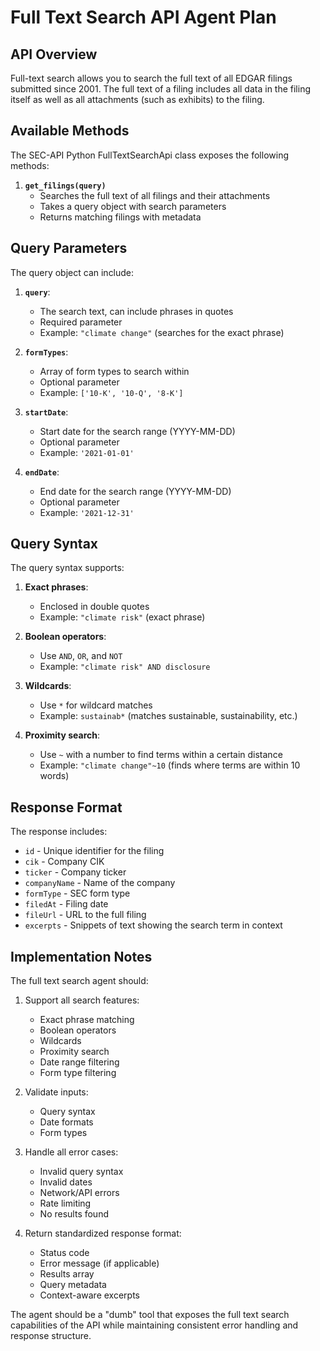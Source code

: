 # Full Text Search API Agent Plan

## API Overview
Full-text search allows you to search the full text of all EDGAR filings submitted since 2001. The full text of a filing includes all data in the filing itself as well as all attachments (such as exhibits) to the filing.

## Available Methods

The SEC-API Python FullTextSearchApi class exposes the following methods:

1. **`get_filings(query)`**
   - Searches the full text of all filings and their attachments
   - Takes a query object with search parameters
   - Returns matching filings with metadata

## Query Parameters

The query object can include:

1. **`query`**:
   - The search text, can include phrases in quotes
   - Required parameter
   - Example: `"climate change"` (searches for the exact phrase)

2. **`formTypes`**:
   - Array of form types to search within
   - Optional parameter
   - Example: `['10-K', '10-Q', '8-K']`

3. **`startDate`**:
   - Start date for the search range (YYYY-MM-DD)
   - Optional parameter
   - Example: `'2021-01-01'`

4. **`endDate`**:
   - End date for the search range (YYYY-MM-DD)
   - Optional parameter
   - Example: `'2021-12-31'`

## Query Syntax

The query syntax supports:

1. **Exact phrases**:
   - Enclosed in double quotes
   - Example: `"climate risk"` (exact phrase)

2. **Boolean operators**:
   - Use `AND`, `OR`, and `NOT`
   - Example: `"climate risk" AND disclosure`

3. **Wildcards**:
   - Use `*` for wildcard matches
   - Example: `sustainab*` (matches sustainable, sustainability, etc.)

4. **Proximity search**:
   - Use `~` with a number to find terms within a certain distance
   - Example: `"climate change"~10` (finds where terms are within 10 words)

## Response Format
The response includes:

- `id` - Unique identifier for the filing
- `cik` - Company CIK
- `ticker` - Company ticker
- `companyName` - Name of the company
- `formType` - SEC form type
- `filedAt` - Filing date
- `fileUrl` - URL to the full filing
- `excerpts` - Snippets of text showing the search term in context

## Implementation Notes

The full text search agent should:

1. Support all search features:
   - Exact phrase matching
   - Boolean operators
   - Wildcards
   - Proximity search
   - Date range filtering
   - Form type filtering

2. Validate inputs:
   - Query syntax
   - Date formats
   - Form types

3. Handle all error cases:
   - Invalid query syntax
   - Invalid dates
   - Network/API errors
   - Rate limiting
   - No results found

4. Return standardized response format:
   - Status code
   - Error message (if applicable)
   - Results array
   - Query metadata
   - Context-aware excerpts

The agent should be a "dumb" tool that exposes the full text search capabilities of the API while maintaining consistent error handling and response structure. 